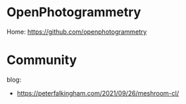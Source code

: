 # OpenPhotogrammetry
Home: https://github.com/openphotogrammetry

# Community
blog:
- https://peterfalkingham.com/2021/09/26/meshroom-cl/
